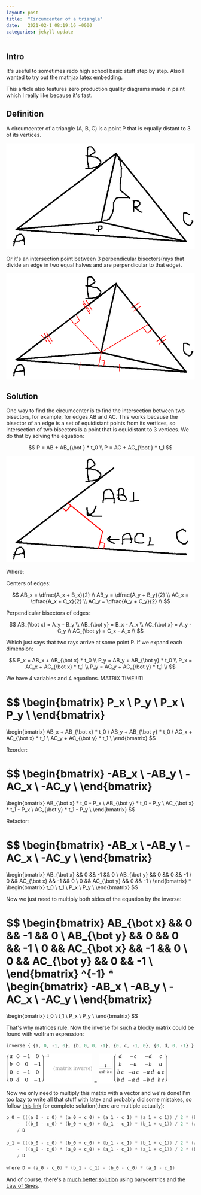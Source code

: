 ```yaml
---
layout: post
title:  "Circumcenter of a triangle"
date:   2021-02-1 08:19:16 +0000
categories: jekyll update
---
```


<script type="text/x-mathjax-config">
  MathJax.Hub.Config({
    tex2jax: {
      skipTags: ['script', 'noscript', 'style', 'textarea', 'pre'],
      inlineMath: [['$$','$$']]
    }
  });
</script>
<script src="https://cdn.mathjax.org/mathjax/latest/MathJax.js?config=TeX-AMS-MML_HTMLorMML" type="text/javascript"></script>

## Intro

It's useful to sometimes redo high school basic stuff step by step. Also I wanted to try out the mathjax latex embedding.
 
This article also features zero production quality diagrams made in paint which I really like because it's fast.

## Definition

A circumcenter of a triangle (A, B, C) is a point P that is equally distant to 3 of its vertices.

![Figure 2](/assets/tri_1.png)  

Or it's an intersection point between 3 perpendicular bisectors(rays that divide an edge in two equal halves and are perpendicular to that edge).

![Figure 2](/assets/tri_2.png)  

## Solution

One way to find the circumcenter is to find the intersection between two bisectors, for example, for edges AB and AC. This works because the bisector of an edge is a set of equidistant points from its vertices, so intersection of two bisectors is a point that is equidistant to 3 vertices.
We do that by solving the equation:

$$
P = AB + AB_{\bot } * t_0 \\
P = AC + AC_{\bot } * t_1
$$

![Figure 2](/assets/tri_3.png)  

Where:

Centers of edges:

$$
AB_x = \dfrac{A_x + B_x}{2} \\
AB_y = \dfrac{A_y + B_y}{2} \\
AC_x = \dfrac{A_x + C_x}{2} \\
AC_y = \dfrac{A_y + C_y}{2} \\
$$

Perpendicular bisectors of edges:

$$
AB_{\bot x} = A_y - B_y \\
AB_{\bot y} = B_x - A_x \\
AC_{\bot x} = A_y - C_y \\
AC_{\bot y} = C_x - A_x \\
$$

Which just says that two rays arrive at some point P. If we expand each dimension:


$$
P_x = AB_x + AB_{\bot x} * t_0 \\
P_y = AB_y + AB_{\bot y} * t_0 \\
P_x = AC_x + AC_{\bot x} * t_1 \\
P_y = AC_y + AC_{\bot y} * t_1 \\ 
$$

We have 4 variables and 4 equations. MATRIX TIME!!!11

$$
\begin{bmatrix}
P_x \\
P_y \\
P_x \\
P_y \\ 
\end{bmatrix}
=
\begin{bmatrix}
 AB_x + AB_{\bot x} * t_0 \\
 AB_y + AB_{\bot y} * t_0 \\
 AC_x + AC_{\bot x} * t_1 \\
 AC_y + AC_{\bot y} * t_1 \\
\end{bmatrix}
$$

Reorder:

$$
\begin{bmatrix}
-AB_x \\
-AB_y \\
-AC_x \\
-AC_y \\ 
\end{bmatrix}
=
\begin{bmatrix}
AB_{\bot x} * t_0 - P_x \\
AB_{\bot y} * t_0 - P_y \\
AC_{\bot x} * t_1 - P_x \\
AC_{\bot y} * t_1 - P_y \\
\end{bmatrix}
$$

Refactor:

$$
\begin{bmatrix}
-AB_x \\
-AB_y \\
-AC_x \\
-AC_y \\ 
\end{bmatrix}
=
\begin{bmatrix}
AB_{\bot x} && 0 && -1 && 0 \\
AB_{\bot y} && 0 && 0 && -1 \\
0 && AC_{\bot x} && -1 && 0 \\
0 && AC_{\bot y} && 0 && -1 \\
\end{bmatrix}
*
\begin{bmatrix}
t_0 \\
t_1 \\
P_x \\
P_y \\
\end{bmatrix}
$$

Now we just need to multiply both sides of the equation by the inverse:

$$
\begin{bmatrix}
AB_{\bot x} && 0 && -1 && 0 \\
AB_{\bot y} && 0 && 0 && -1 \\
0 && AC_{\bot x} && -1 && 0 \\
0 && AC_{\bot y} && 0 && -1 \\
\end{bmatrix}
^{-1}
*
\begin{bmatrix}
-AB_x \\
-AB_y \\
-AC_x \\
-AC_y \\ 
\end{bmatrix}
=
\begin{bmatrix}
t_0 \\
t_1 \\
P_x \\
P_y \\
\end{bmatrix}
$$

That's why matrices rule. Now the inverse for such a blocky matrix could be found with wolfram expression:
``` js
inverse { {a, 0, -1, 0}, {b, 0, 0, -1}, {0, c, -1, 0}, {0, d, 0, -1} }
```

![Figure 2](/assets/matrix_0.gif) = ![Figure 2](/assets/matrix_1.gif) 

Now we only need to multiply this matrix with a vector and we're done! I'm too lazy to write all that stuff with latex and probably did some mistakes, so follow [this link](https://www.ics.uci.edu/~eppstein/junkyard/circumcenter.html) for complete solution(there are multiple actually):

```c++
p_0 = (((a_0 - c_0) * (a_0 + c_0) + (a_1 - c_1) * (a_1 + c_1)) / 2 * (b_1 - c_1) 
    -  ((b_0 - c_0) * (b_0 + c_0) + (b_1 - c_1) * (b_1 + c_1)) / 2 * (a_1 - c_1)) 
    / D

p_1 = (((b_0 - c_0) * (b_0 + c_0) + (b_1 - c_1) * (b_1 + c_1)) / 2 * (a_0 - c_0)
    -  ((a_0 - c_0) * (a_0 + c_0) + (a_1 - c_1) * (a_1 + c_1)) / 2 * (b_0 - c_0))
    / D

where D = (a_0 - c_0) * (b_1 - c_1) - (b_0 - c_0) * (a_1 - c_1)
```

And of course, there's a [much better solution](http://math.fau.edu/yiu/AEG2013/AEG2013Chapter09.pdf) using barycentrics and the [Law of Sines](https://en.wikipedia.org/wiki/Law_of_sines).

<script src="https://utteranc.es/client.js"
        repo="aschrein/aschrein.github.io"
        issue-term="pathname"
        theme="github-dark"
        crossorigin="anonymous"
        async>
</script>